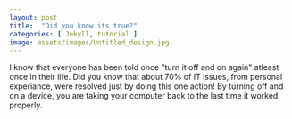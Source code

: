 ```yaml
---
layout: post
title:  "Did you know its true?"
categories: [ Jekyll, tutorial ]
image: assets/images/Untitled_design.jpg
---
```

I know that everyone has been told once "turn it off and on again" atleast once in their life. Did you know that about 70% of IT issues, from personal experiance, were resolved just by doing this one action! 
By turning off and on a device, you are taking your computer back to the last time it worked properly.
